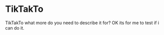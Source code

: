 # TikTakTo
TikTakTo what more do you need to describe it for? OK its for me to test if i can do it.
